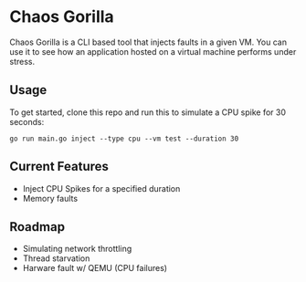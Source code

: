 # Chaos Gorilla
Chaos Gorilla is a CLI based tool that injects faults in a given VM. You can use it to see how an application hosted on a virtual machine performs under stress. 

## Usage
To get started, clone this repo and run this to simulate a CPU spike for 30 seconds:

```go run main.go inject --type cpu --vm test --duration 30```


## Current Features
- Inject CPU Spikes for a specified duration
- Memory faults

## Roadmap
- Simulating network throttling
- Thread starvation
- Harware fault w/ QEMU (CPU failures)
